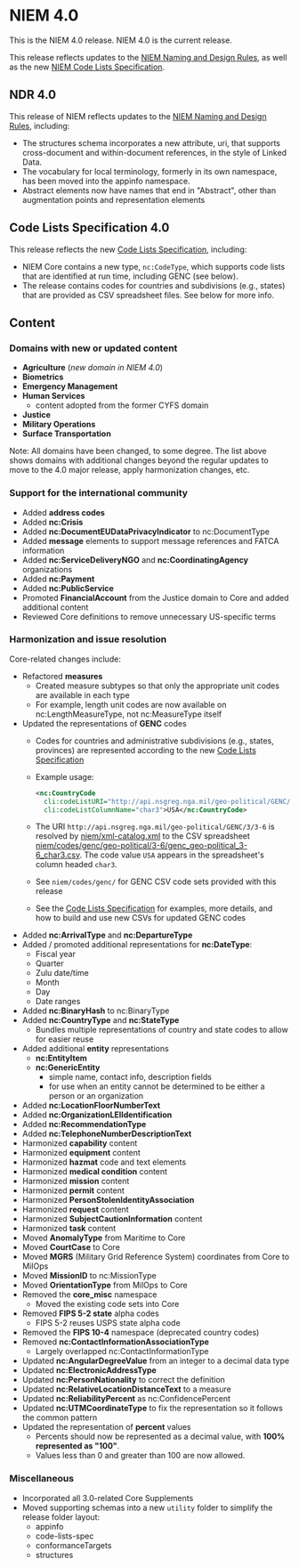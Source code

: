 
# NIEM 4.0

This is the NIEM 4.0 release. NIEM 4.0 is the current release. 

This release reflects updates to the [NIEM Naming and Design Rules][NDR], as well
as the new [NIEM Code Lists Specification][Code Lists Specification].

## NDR 4.0

This release of NIEM reflects updates to the
[NIEM Naming and Design Rules][NDR], including:

- The structures schema incorporates a new attribute, uri, that supports
  cross-document and within-document references, in the style of Linked Data.
- The vocabulary for local terminology, formerly in its own namespace, has been
  moved into the appinfo namespace.
- Abstract elements now have names that end in "Abstract", other than
  augmentation points and representation elements

## Code Lists Specification 4.0

This release reflects the new [Code Lists Specification], including:

- NIEM Core contains a new type, `nc:CodeType`, which supports code lists that
  are identified at run time, including GENC (see below).
- The release contains codes for countries and subdivisions (e.g., states) that
  are provided as CSV spreadsheet files. See below for more info.

## Content

### Domains with new or updated content

- **Agriculture** (*new domain in NIEM 4.0*)
- **Biometrics**
- **Emergency Management**
- **Human Services**
  - content adopted from the former CYFS domain
- **Justice**
- **Military Operations**
- **Surface Transportation**

Note: All domains have been changed, to some degree. The list above shows
domains with additional changes beyond the regular updates to move to the 4.0
major release, apply harmonization changes, etc.

### Support for the international community

- Added **address codes**
- Added **nc:Crisis**
- Added **nc:DocumentEUDataPrivacyIndicator** to nc:DocumentType
- Added **message** elements to support message references and FATCA information
- Added **nc:ServiceDeliveryNGO** and **nc:CoordinatingAgency** organizations
- Added **nc:Payment**
- Added **nc:PublicService**
- Promoted **FinancialAccount** from the Justice domain to Core and added additional content
- Reviewed Core definitions to remove unnecessary US-specific terms

### Harmonization and issue resolution

Core-related changes include:

- Refactored **measures**
  - Created measure subtypes so that only the appropriate unit codes are available in each type
  - For example, length unit codes are now available on nc:LengthMeasureType, not nc:MeasureType itself
- Updated the representations of **GENC** codes
  - Codes for countries and administrative subdivisions (e.g., states,
    provinces) are represented according to the new [Code Lists Specification]
  - Example usage:

    ```xml
    <nc:CountryCode
      cli:codeListURI="http://api.nsgreg.nga.mil/geo-political/GENC/3/3-6"
      cli:codeListColumnName="char3">USA</nc:CountryCode>
    ```

  - The URI `http://api.nsgreg.nga.mil/geo-political/GENC/3/3-6` is resolved by
    [niem/xml-catalog.xml](niem/xml-catalog.xml) to the CSV spreadsheet
    [niem/codes/genc/geo-political/3-6/genc_geo-political_3-6_char3.csv](niem/codes/genc/geo-political/3-6/genc_geo-political_3-6_char3.csv). The
    code value `USA` appears in the spreadsheet's column headed `char3`.
  - See `niem/codes/genc/` for GENC CSV code sets provided with this release
  - See the [Code Lists Specification] for examples, more details, and how to build and use new CSVs for updated GENC codes
- Added **nc:ArrivalType** and **nc:DepartureType**
- Added / promoted additional  representations for **nc:DateType**:
  - Fiscal year
  - Quarter
  - Zulu date/time
  - Month
  - Day
  - Date ranges
- Added **nc:BinaryHash** to nc:BinaryType
- Added **nc:CountryType** and **nc:StateType**
  - Bundles multiple representations of country and state codes to allow for easier reuse
- Added additional **entity** representations
  - **nc:EntityItem**
  - **nc:GenericEntity**
    - simple name, contact info, description fields
    - for use when an entity cannot be determined to be either a person or an organization
- Added **nc:LocationFloorNumberText**
- Added **nc:OrganizationLEIIdentification**
- Added **nc:RecommendationType**
- Added **nc:TelephoneNumberDescriptionText**
- Harmonized **capability** content
- Harmonized **equipment** content
- Harmonized **hazmat** code and text elements
- Harmonized **medical condition** content
- Harmonized **mission** content
- Harmonized **permit** content
- Harmonized **PersonStolenIdentityAssociation**
- Harmonized **request** content
- Harmonized **SubjectCautionInformation** content
- Harmonized **task** content
- Moved **AnomalyType** from Maritime to Core
- Moved **CourtCase** to Core
- Moved **MGRS** (Military Grid Reference System) coordinates from Core to MilOps
- Moved **MissionID** to nc:MissionType
- Moved **OrientationType** from MilOps to Core
- Removed the **core_misc** namespace
  - Moved the existing code sets into Core
- Removed **FIPS 5-2 state** alpha codes
  - FIPS 5-2 reuses USPS state alpha code
- Removed the **FIPS 10-4** namespace (deprecated country codes)
- Removed **nc:ContactInformationAssociationType**
  - Largely overlapped nc:ContactInformationType
- Updated **nc:AngularDegreeValue** from an integer to a decimal data type
- Updated **nc:ElectronicAddressType**
- Updated **nc:PersonNationality** to correct the definition
- Updated **nc:RelativeLocationDistanceText** to a measure
- Updated **nc:ReliabilityPercent** as nc:ConfidencePercent
- Updated **nc:UTMCoordinateType** to fix the representation so it follows the common pattern
- Updated the representation of **percent** values
  - Percents should now be represented as a decimal value, with **100% represented as "100"**.
  - Values less than 0 and greater than 100 are now allowed.

### Miscellaneous
- Incorporated all 3.0-related Core Supplements
- Moved supporting schemas into a new `utility` folder to simplify the release folder layout:
  - appinfo
  - code-lists-spec
  - conformanceTargets
  - structures


[Code Lists Specification]: https://github.com/NIEM/NIEM-Code-Lists-Spec
[NDR]: https://github.com/NIEM/NIEM-NDR
